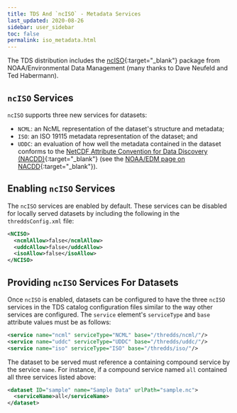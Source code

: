 ```yaml
---
title: TDS And `ncISO` - Metadata Services
last_updated: 2020-08-26
sidebar: user_sidebar
toc: false
permalink: iso_metadata.html
---
```


The TDS distribution includes the [ncISO](https://www.ngdc.noaa.gov/wiki/index.php/NcISO){:target="_blank"} package from NOAA/Environmental Data Management (many thanks to Dave Neufeld and Ted Habermann).

## `ncISO` Services
`ncISO` supports three new services for datasets:
* `NCML`: an NcML representation of the dataset's structure and metadata;
* `ISO`: an ISO 19115 metadata representation of the dataset; and
* `UDDC`: an evaluation of how well the metadata contained in the dataset conforms to the [NetCDF Attribute Convention for Data Discovery (NACDD)](https://www.unidata.ucar.edu/software/netcdf-java/v4.6/metadata/DataDiscoveryAttConvention.html){:target="_blank"} (see the [NOAA/EDM page on NACDD](http://wiki.esipfed.org/index.php/Category:Attribute_Conventions_Dataset_Discovery){:target="_blank"}). 

## Enabling `ncISO` Services

The `ncISO` services are enabled by default. 
These services can be disabled for locally served datasets by including the following in the `threddsConfig.xml` file:

~~~xml
<NCISO>
  <ncmlAllow>false</ncmlAllow>
  <uddcAllow>false</uddcAllow>
  <isoAllow>false</isoAllow>
</NCISO>
~~~

## Providing `ncISO` Services For Datasets

Once `ncISO` is enabled, datasets can be configured to have the three `ncISO` services in the TDS catalog configuration files similar to the way other services are configured.
The `service` element's `serviceType` and `base` attribute values must be as follows: 

~~~xml
<service name="ncml" serviceType="NCML" base="/thredds/ncml/"/>
<service name="uddc" serviceType="UDDC" base="/thredds/uddc/"/>
<service name="iso" serviceType="ISO" base="/thredds/iso/"/>
~~~

The dataset to be served must reference a containing compound service by the service `name`.
For instance, if a compound service named `all` contained all three services listed above: 

~~~xml
<dataset ID="sample" name="Sample Data" urlPath="sample.nc">
  <serviceName>all</serviceName>
</dataset>
~~~
